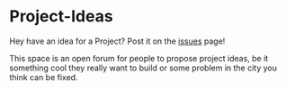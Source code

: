 # Project-Ideas
Hey have an idea for a Project?  Post it on the [issues](https://github.com/codeforsanjose/Project-Ideas/issues) page!



This space is an open forum for people to propose project ideas, be it something cool they really want to build or some problem in the city you think can be fixed.
